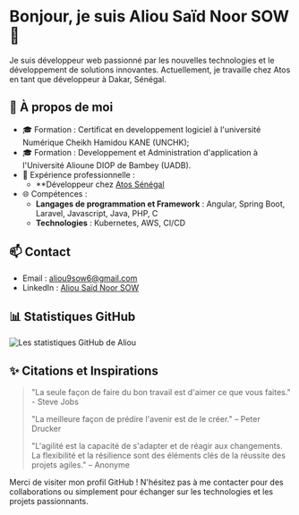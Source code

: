 # Bonjour, je suis Aliou Saïd Noor SOW 👋

Je suis développeur web passionné par les nouvelles technologies et le développement de solutions innovantes. Actuellement, je travaille chez Atos en tant que développeur à Dakar, Sénégal.

## 🌟 À propos de moi
- 🎓 Formation : Certificat en developpement logiciel à l'université Numérique Cheikh Hamidou KANE (UNCHK);
- 🎓 Formation : Developpement et Administration d'application à l'Université Alioune DIOP de Bambey (UADB).
- 💼 Expérience professionnelle :
  - **Développeur chez [Atos Sénégal](https://atos.net/)
- 🌐 Compétences :
  - **Langages de programmation et Framework** : Angular, Spring Boot, Laravel, Javascript, Java, PHP, C
  - **Technologies** : Kubernetes, AWS, CI/CD

## 📫 Contact
- Email : [aliou9sow6@gmail.com](mailto:aliou9sow6@gmail.com)
- LinkedIn : [Aliou Saïd Noor SOW](https://www.linkedin.com/in/aliou-saidou-nourou-sow-054084228/)

## 📊 Statistiques GitHub
![Les statistiques GitHub de Aliou](https://github-readme-stats.vercel.app/api?username=aliou9sow6&show_icons=true&theme=radical)

## ✨ Citations et Inspirations
> "La seule façon de faire du bon travail est d'aimer ce que vous faites." - Steve Jobs
>
> "La meilleure façon de prédire l'avenir est de le créer." – Peter Drucker
>
> "L'agilité est la capacité de s'adapter et de réagir aux changements. La flexibilité et la résilience sont des éléments clés de la réussite des projets agiles." – Anonyme


Merci de visiter mon profil GitHub ! N'hésitez pas à me contacter pour des collaborations ou simplement pour échanger sur les technologies et les projets passionnants.
